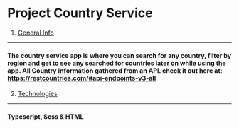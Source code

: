 # Project Country Service 


1. [General Info](###general-info)
  ***
  #### The country service app is where you can search for any country, filter by region and get to see any searched for countries later on while using the app. All Country information gathered from an API. check it out here at: https://restcountries.com/#api-endpoints-v3-all 
  
2. [Technologies](###technologies)
  ***
  #### Typescript, Scss & HTML


